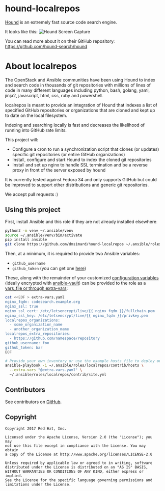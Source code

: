 # hound-localrepos

[Hound](https://github.com/hound-search/hound) is an extremely fast source code search engine.

It looks like this:
![Hound Screen Capture](https://github.com/hound-search/hound/blob/main/imgs/screen_capture.gif)

You can read more about it on their GitHub repository: https://github.com/hound-search/hound

# About localrepos

The OpenStack and Ansible communities have been using Hound to index and search
code in thousands of git repositories with millions of lines of code in many
different languages including python, bash, golang, yaml, jinja2, javascript,
html, css, ruby and powershell.

localrepos is meant to provide an integration of Hound that indexes a list of
specified GitHub repositories or organizations that are cloned and kept up to
date on the local filesystem.

Indexing and searching locally is fast and decreases the likelihood of running into
GitHub rate limits.

This project will:

- Configure a cron to run a synchronization script that clones (or updates) specific git repositories (or entire GitHub organizations)
- Install, configure and start Hound to index the cloned git repositories
- Install and set up nginx to handle SSL termination and be a reverse proxy in front of the server exposed by hound

It is currently tested against Fedora 34 and only supports GitHub but could be
improved to support other distributions and generic git repositories.

We accept pull requests :)

## Using this project

First, install Ansible and this role if they are not already installed elsewhere:

```bash
python3 -m venv ~/.ansible/venv
source ~/.ansible/venv/bin/activate
pip install ansible
git clone https://github.com/dmsimard/hound-localrepos ~/.ansible/roles/localrepos
```

Then, at a minimum, it is required to provide two Ansible variables:

- ``github_username``
- ``github_token`` (you can get one [here](https://github.com/settings/tokens))

These, along with the remainder of your customized [configuration variables](https://github.com/dmsimard/hound-localrepos/blob/master/defaults/main.yml)
(ideally encrypted with [ansible-vault](https://docs.ansible.com/ansible/latest/user_guide/vault.html)) can be provided
to the role as a [vars_file or through extra-vars](https://docs.ansible.com/ansible/latest/user_guide/playbooks_variables.html):

```bash
cat <<EOF > extra-vars.yaml
nginx_fqdn: codesearch.example.org
nginx_ssl: true
nginx_ssl_cert: /etc/letsencrypt/live/{{ nginx_fqdn }}/fullchain.pem
nginx_ssl_key: /etc/letsencrypt/live/{{ nginx_fqdn }}/privkey.pem
localrepos_organizations:
  - some_organization_name
  - another_organization_name
localrepos_extra_repositories:
  - https://github.com/namespace/repository
github_username: foo
github_token: bar
EOF

# Provide your own inventory or use the example hosts file to deploy on localhost
ansible-playbook -i ~/.ansible/roles/localrepos/contrib/hosts \
  --extra-vars "@extra-vars.yaml" \
  ~/.ansible/roles/localrepos/contrib/site.yml
```

## Contributors

See contributors on [GitHub](https://github.com/dmsimard/hound-localrepos/graphs/contributors).

## Copyright

    Copyright 2017 Red Hat, Inc.

    Licensed under the Apache License, Version 2.0 (the "License"); you may
    not use this file except in compliance with the License. You may obtain
    a copy of the License at http://www.apache.org/licenses/LICENSE-2.0

    Unless required by applicable law or agreed to in writing, software
    distributed under the License is distributed on an "AS IS" BASIS,
    WITHOUT WARRANTIES OR CONDITIONS OF ANY KIND, either express or implied.
    See the License for the specific language governing permissions and
    limitations under the License.
